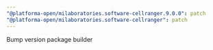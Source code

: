 ```yaml
---
"@platforma-open/milaboratories.software-cellranger.9.0.0": patch
"@platforma-open/milaboratories.software-cellranger": patch
---
```


Bump version package builder
